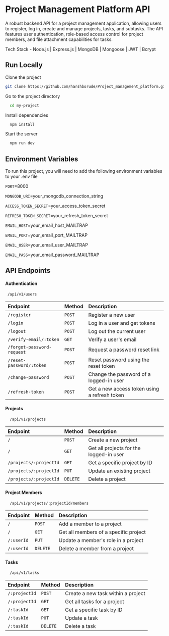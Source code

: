 
# Project Management Platform API

A robust backend API for a project management application, allowing users to register, log in, create and manage projects, tasks, and subtasks. The API features user authentication, role-based access control for project members, and file attachment capabilities for tasks.

Tech Stack - Node.js | Express.js | MongoDB | Mongoose | JWT | Bcrypt 


## Run Locally

Clone the project

```bash
git clone https://github.com/harshborude/Project_management_platform.git
```

Go to the project directory

```bash
  cd my-project
```

Install dependencies

```bash
  npm install
```

Start the server

```bash
  npm run dev
```


## Environment Variables

To run this project, you will need to add the following environment variables to your .env file

`PORT`=8000

`MONGODB_URI`=your_mongodb_connection_string

`ACCESS_TOKEN_SECRET`=your_access_token_secret

`REFRESH_TOKEN_SECRET`=your_refresh_token_secret

`EMAIL_HOST`=your_email_host_MAILTRAP

`EMAIL_PORT`=your_email_port_MAILTRAP

`EMAIL_USER`=your_email_user_MAILTRAP

`EMAIL_PASS`=your_email_password_MAILTRAP




## API Endpoints

#### Authentication

```http
 /api/v1/users
```

| Endpoint | Method    | Description                |
| :-------- | :------- | :------------------------- |
| `/register` | `POST` | Register a new user |
| `/login` | `POST` | Log in a user and get tokens |
| `/logout` | `POST` | Log out the current user |
| `/verify-email/:token` | `GET` | Verify a user's email |
| `/forgot-password-request` | `POST` | Request a password reset link |
| `/reset-password/:token` | `POST` | Reset password using the reset token |
| `/change-password` | `POST` | Change the password of a logged-in user |
| `/refresh-token` | `POST` | Get a new access token using a refresh token |

#### Projects

```http
  /api/v1/projects
```

| Endpoint | Method    | Description                |
| :-------- | :------- | :------------------------- |
| `/` | `POST` | Create a new project |
| `/` | `GET` | Get all projects for the logged-in user |
| `/projects/:projectId` | `GET` | Get a specific project by ID |
| `/projects/:projectId` | `PUT` | Update an existing project |
| `/projects/:projectId` | `DELETE` | Delete a project |

#### Project Members

```http
  /api/v1/projects/:projectId/members
```

| Endpoint | Method    | Description                |
| :-------- | :------- | :------------------------- |
| `/` | `POST` | Add a member to a project |
| `/` | `GET` | Get all members of a specific project |
| `/:userId` | `PUT` | Update a member's role in a project |
| `/:userId` | `DELETE` | Delete a member from a project |

#### Tasks

```http
  /api/v1/tasks
```

| Endpoint | Method    | Description                |
| :-------- | :------- | :------------------------- |
| `/:projectId` | `POST` | Create a new task within a project |
| `/:projectId` | `GET` | Get all tasks for a project |
| `/:taskId` | `GET` | Get a specific task by ID |
| `/:taskId` | `PUT` | Update a task|
| `/:taskId` | `DELETE` | Delete a task |
